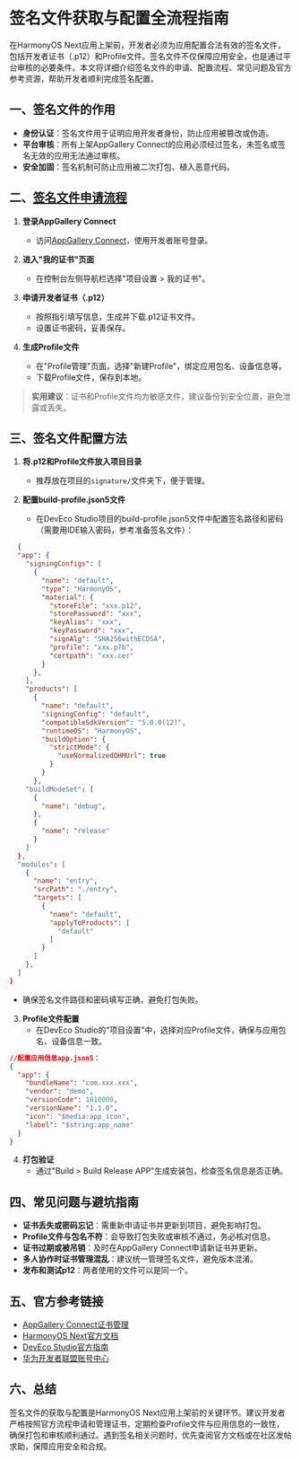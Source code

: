 # 签名文件获取与配置全流程指南

在HarmonyOS Next应用上架前，开发者必须为应用配置合法有效的签名文件，包括开发者证书（.p12）和Profile文件。签名文件不仅保障应用安全，也是通过平台审核的必要条件。本文将详细介绍签名文件的申请、配置流程、常见问题及官方参考资源，帮助开发者顺利完成签名配置。

## 一、签名文件的作用

- **身份认证**：签名文件用于证明应用开发者身份，防止应用被篡改或伪造。
- **平台审核**：所有上架AppGallery Connect的应用必须经过签名，未签名或签名无效的应用无法通过审核。
- **安全加固**：签名机制可防止应用被二次打包、植入恶意代码。

## 二、[签名文件申请流程](https://developer.huawei.com/consumer/cn/doc/harmonyos-guides/ide-publish-app#section793484619307)

1. **登录AppGallery Connect**
   - 访问[AppGallery Connect](https://developer.huawei.com/consumer/cn/service/josp/agc/index.html)，使用开发者账号登录。

2. **进入"我的证书"页面**
   - 在控制台左侧导航栏选择"项目设置 > 我的证书"。

3. **申请开发者证书（.p12）**
   - 按照指引填写信息，生成并下载.p12证书文件。
   - 设置证书密码，妥善保存。

4. **生成Profile文件**
   - 在"Profile管理"页面，选择"新建Profile"，绑定应用包名、设备信息等。
   - 下载Profile文件，保存到本地。

> **实用建议**：证书和Profile文件均为敏感文件，建议备份到安全位置，避免泄露或丢失。

## 三、签名文件配置方法

1. **将.p12和Profile文件放入项目目录**
   - 推荐放在项目的`signature/`文件夹下，便于管理。

2. **配置build-profile.json5文件**
   
   - 在DevEco Studio项目的build-profile.json5文件中配置签名路径和密码（需要用IDE输入密码，参考准备签名文件）：
   
```json
  {
  "app": {
    "signingConfigs": [
      {
        "name": "default",
        "type": "HarmonyOS",
        "material": {
          "storeFile": "xxx.p12",
          "storePassword": "xxx",
          "keyAlias": "xxx",
          "keyPassword": "xxx",
          "signAlg": "SHA256withECDSA",
          "profile": "xxx.p7b",
          "certpath": "xxx.cer"
        }
      },
    ],
    "products": [
      {
        "name": "default",
        "signingConfig": "default",
        "compatibleSdkVersion": "5.0.0(12)",
        "runtimeOS": "HarmonyOS",
        "buildOption": {
          "strictMode": {
            "useNormalizedOHMUrl": true
          }
        }
      },
    "buildModeSet": [
      {
        "name": "debug",
      },
      {
        "name": "release"
      }
    ]
  },
  "modules": [
    {
      "name": "entry",
      "srcPath": "./entry",
      "targets": [
        {
          "name": "default",
          "applyToProducts": [
            "default"
          ]
        }
      ]
    },
  ]
}
```
   
   - 确保签名文件路径和密码填写正确，避免打包失败。
   
3. **Profile文件配置**
   - 在DevEco Studio的"项目设置"中，选择对应Profile文件，确保与应用包名、设备信息一致。

```json
//配置应用信息app.json5：
{
  "app": {
    "bundleName": "com.xxx.xxx",
    "vendor": "demo",
    "versionCode": 1010000,
    "versionName": "1.1.0",
    "icon": "$media:app_icon",
    "label": "$string:app_name"
  }
}
```


4. **打包验证**
   - 通过"Build > Build Release APP"生成安装包，检查签名信息是否正确。

## 四、常见问题与避坑指南

- **证书丢失或密码忘记**：需重新申请证书并更新到项目，避免影响打包。
- **Profile文件与包名不符**：会导致打包失败或审核不通过，务必核对信息。
- **证书过期或被吊销**：及时在AppGallery Connect申请新证书并更新。
- **多人协作时证书管理混乱**：建议统一管理签名文件，避免版本混淆。
- **发布和测试p12**：两者使用的文件可以是同一个。

## 五、官方参考链接

- [AppGallery Connect证书管理](https://developer.huawei.com/consumer/cn/service/josp/agc/index.html#/harmonyOSDevPlatform/9249519184596237889)
- [HarmonyOS Next官方文档](https://developer.huawei.com/consumer/cn/doc/)
- [DevEco Studio官方指南](https://developer.huawei.com/consumer/cn/doc/harmonyos-guides/ide-quick-start)
- [华为开发者联盟账号中心](https://developer.huawei.com/consumer/cn/)

## 六、总结

签名文件的获取与配置是HarmonyOS Next应用上架前的关键环节。建议开发者严格按照官方流程申请和管理证书，定期检查Profile文件与应用信息的一致性，确保打包和审核顺利通过。遇到签名相关问题时，优先查阅官方文档或在社区发帖求助，保障应用安全和合规。
